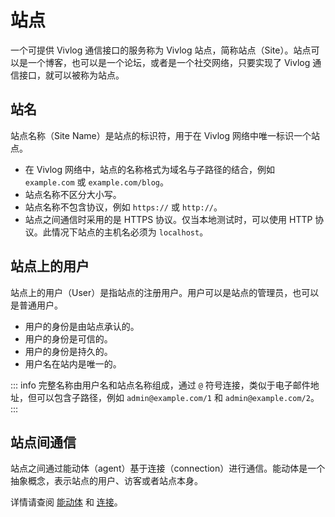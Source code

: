 # 站点

一个可提供 Vivlog 通信接口的服务称为 Vivlog 站点，简称站点（Site）。站点可以是一个博客，也可以是一个论坛，或者是一个社交网络，只要实现了 Vivlog 通信接口，就可以被称为站点。

## 站名

站点名称（Site Name）是站点的标识符，用于在 Vivlog 网络中唯一标识一个站点。

- 在 Vivlog 网络中，站点的名称格式为域名与子路径的结合，例如 `example.com` 或 `example.com/blog`。
- 站点名称不区分大小写。
- 站点名称不包含协议，例如 `https://` 或 `http://`。
- 站点之间通信时采用的是 HTTPS 协议。仅当本地测试时，可以使用 HTTP 协议。此情况下站点的主机名必须为 `localhost`。

## 站点上的用户

站点上的用户（User）是指站点的注册用户。用户可以是站点的管理员，也可以是普通用户。

- 用户的身份是由站点承认的。
- 用户的身份是可信的。
- 用户的身份是持久的。
- 用户名在站内是唯一的。

::: info
完整名称由用户名和站点名称组成，通过 `@` 符号连接，类似于电子邮件地址，但可以包含子路径，例如 `admin@example.com/1` 和 `admin@example.com/2`。
:::

## 站点间通信

站点之间通过能动体（agent）基于连接（connection）进行通信。能动体是一个抽象概念，表示站点的用户、访客或者站点本身。

详情请查阅 [能动体](./agent.md) 和 [连接](./connection.md)。
